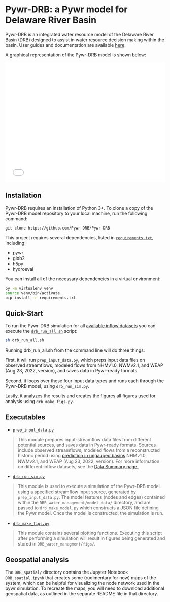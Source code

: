 # Pywr-DRB: a Pywr model for Delaware River Basin

Pywr-DRB is an integrated water resource model of the Delaware River Basin (DRB) designed to assist in water resource decision making within the basin. User guides and documentation are available [here](https://pywr-drb.github.io/Pywr-DRB).

A graphical representation of the Pywr-DRB model is shown below:

<div style="padding-bottom:75%; position:relative; display:block; width: 100%">
  <iframe src="/DRB_spatial/drb_model_map.html"
  height = "100%" width = "100%"
  title = "Graphical Representation of Pywr-DRB Model"
  frameborder="0" allowfullscreen="" style="position:absolute; top:0; left: 0">
  </iframe>
</div>

## Installation

Pywr-DRB requires an installation of Python 3+. To clone a copy of the Pywr-DRB model repository to your local machine, run the following command:

```
git clone https://github.com/Pywr-DRB/Pywr-DRB
```

This project requires several dependencies, listed in [`requirements.txt`](https://github.com/DRB_water_managment/requirements.txt), including:
- pywr
- glob2
- h5py
- hydroeval

You can install all of the necessary dependencies in a virtual environment:
```Bash
py -m virtualenv venv
source venv/bin/activate
pip install -r requirements.txt
```

## Quick-Start

To run the Pywr-DRB simulation for all [available inflow datasets](https://trevorja.github.io/Pywr_DRB_documentation/Supplemental/data_summary.html) you can execute the [`drb_run_all.sh`](https://trevorja.github.io/Pywr_DRB_documentation/API_References/drb_run_all.html) script:

```Bash
sh drb_run_all.sh
```

Running drb_run_all.sh from the command line will do three things:

First, it will run `prep_input_data.py`, which preps input data files on observed streamflows, modeled flows from NHMv1.0, NWMv2.1, and WEAP (Aug 23, 2022, version), and saves data in Pywr-ready formats. 

Second, it loops over these four input data types and runs each through the Pywr-DRB model, using `drb_run_sim.py`. 

Lastly, it analyzes the results and creates the figures all figures used for analysis using `drb_make_figs.py`.

## Executables

- [`prep_input_data.py`](https://trevorja.github.io/Pywr_DRB_documentation/API_References/prep_input_data.md)
> This module prepares input-streamflow data files from different potential sources, and saves data in Pywr-ready formats. Sources include observed streamflows, modeled flows from a reconstructed historic period using [prediction in ungauged basins](../Supplemental/pub.md) NHMv1.0, NWMv2.1, and WEAP (Aug 23, 2022, version). For more information on different inflow datasets, see the [Data Summary page.](../Supplemental/data_summary.md)

- [`drb_run_sim.py`](https://trevorja.github.io/Pywr_DRB_documentation/API_References/drb_run_sim.md)
> This module is used to execute a simulation of the Pywr-DRB model using a specified streamflow input source, generated by `prep_input_data.py`. The model features (nodes and edges) contained within the `DRB_water_management/model_data/` directory, and are passed to `drb_make_model.py` which constructs a JSON file defining the Pywr model. Once the model is constructed, the simulation is run.

- [`drb_make_figs.py`](https://trevorja.github.io/Pywr_DRB_documentation/API_References/api_references.md)
> This module contains several plotting functions. Executing this script after performing a simulation will result in figures being generated and stored in `DRB_water_managment/figs/`.


## Geospatial analysis
The ``DRB_spatial/`` directory contains the Jupyter Notebook ``DRB_spatial.ipynb`` that creates some (rudimentary for now) maps of the system, which can be helpful for visualizing the node network used in the pywr simulation. To recreate the maps, you will need to download additional geospatial data, as outlined in the separate README file in that directory.

